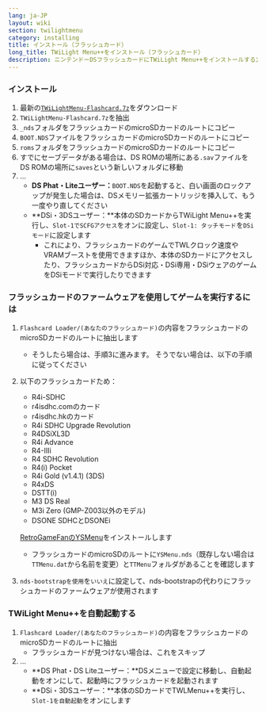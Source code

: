 ```yaml
---
lang: ja-JP
layout: wiki
section: twilightmenu
category: installing
title: インストール（フラッシュカード）
long_title: TWiLight Menu++をインストール（フラッシュカード）
description: ニンテンドーDSフラッシュカードにTWiLight Menu++をインストールする方法
---
```


### インストール
1. 最新の[`TWiLightMenu-Flashcard.7z`](https://github.com/DS-Homebrew/TWiLightMenu/releases/latest/download/TWiLightMenu-Flashcard.7z)をダウンロード
1. `TWiLightMenu-Flashcard.7z`を抽出
1. `_nds`フォルダをフラッシュカードのmicroSDカードのルートにコピー
1. `BOOT.NDS`ファイルをフラッシュカードのmicroSDカードのルートにコピー
1. `roms`フォルダをフラッシュカードのmicroSDカードのルートにコピー
1. すでにセーブデータがある場合は、DS ROMの場所にある`.sav`ファイルをDS ROMの場所に`saves`という新しいフォルダに移動
1. ...
   - **DS Phat・Liteユーザー：**`BOOT.NDS`を起動すると、白い画面のロックアップが発生した場合は、DSメモリー拡張カートリッジを挿入して、もう一度やり直してください
   - **DSi・3DSユーザー：**本体のSDカードからTWiLight Menu++を実行し、`Slot-1でSCFGアクセス`をオンに設定し、`Slot-1: タッチモード`を`DSiモード`に設定します
      - これにより、フラッシュカードのゲームでTWLクロック速度やVRAMブーストを使用できますほか、本体のSDカードにアクセスしたり、フラッシュカードからDSi対応・DSi専用・DSiウェアのゲームをDSiモードで実行したりできます

### フラッシュカードのファームウェアを使用してゲームを実行するには
1. `Flashcard Loader/(あなたのフラッシュカード)`の内容をフラッシュカードのmicroSDカードのルートに抽出します
   - そうしたら場合は、手順3に進みます。 そうでない場合は、以下の手順に従ってください

1. 以下のフラッシュカードため：
   - R4i-SDHC
   - r4isdhc.comのカード
   - r4isdhc.hkのカード
   - R4i SDHC Upgrade Revolution
   - R4DSiXL3D
   - R4i Advance
   - R4-IIIi
   - R4 SDHC Revolution
   - R4(i) Pocket
   - R4i Gold (v1.4.1) (3DS)
   - R4xDS
   - DSTT(i)
   - M3 DS Real
   - M3i Zero (GMP-Z003以外のモデル)
   - DSONE SDHCとDSONEi

   [RetroGameFanのYSMenu](https://gbatemp.net/threads/retrogamefan-updates-releases.267243/)をインストールします
      - フラッシュカードのmicroSDのルートに`YSMenu.nds`（既存しない場合は`TTMenu.dat`から名前を変更）と`TTMenu`フォルダがあることを確認します
1. `nds-bootstrapを使用`を`いいえ`に設定して、nds-bootstrapの代わりにフラッシュカードのファームウェアが使用されます

### TWiLight Menu++を自動起動する
1. `Flashcard Loader/(あなたのフラッシュカード)`の内容をフラッシュカードのmicroSDカードのルートに抽出
   - フラッシュカードが見つけない場合は、これをスキップ
1. ...
   - **DS Phat・DS Liteユーザー：**DSメニューで設定に移動し、自動起動をオンにして、起動時にフラッシュカードを起動されます
   - **DSi・3DSユーザー：**本体のSDカードでTWLMenu++を実行し、`Slot-1を自動起動`をオンにします
